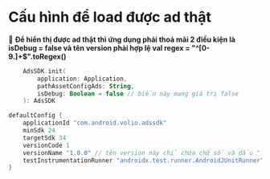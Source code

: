 # Cấu hình để load được ad thật 

:pushpin: **Để hiển thị được ad thật thì ứng dụng phải thoả mãi 2 điều kiện là isDebug = false và tên version phải hợp lệ  val regex = "^[0-9.]+$".toRegex()**

```kotlin
    AdsSDK.init(
        application: Application,
        pathAssetConfigAds: String,
        isDebug: Boolean = false // biến này mang giá trị false
    ): AdsSDK   
```


```Groovy
defaultConfig {
    applicationId "com.android.volio.adssdk"
    minSdk 24
    targetSdk 34
    versionCode 1
    versionName "1.0.0" // tên version này chỉ chứa chữ số và dấu "." . Không quan tâm thứ tự
    testInstrumentationRunner "androidx.test.runner.AndroidJUnitRunner"
}

```

